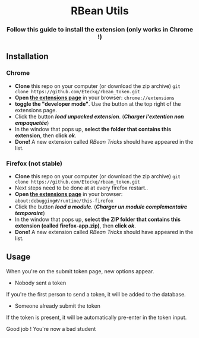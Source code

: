 <div align="center">
    <h1>RBean Utils</h1>
    <h3>Follow this guide to install the extension (only works in Chrome !)</h3>
</div>

## Installation

### Chrome
- **Clone** this repo on your computer (or download the zip archive)
`git clone https://github.com/Eteckq/rbean_token.git`   
- **Open [the extensions page](chrome://extensions)** in your browser: `chrome://extensions`
- **toggle the "developer mode"**. Use the button at the top right of the extensions page.
- Click the button **_load unpacked extension_**. (**_Charger l'extention non empaquetée_**)
- In the window that pops up, **select the folder that contains this extension**, then **click _ok_**.
- **Done!** A new extension called _RBean Tricks_ should have appeared in the list.

### Firefox (not stable)
- **Clone** this repo on your computer (or download the zip archive)
`git clone https://github.com/Eteckq/rbean_token.git`
- Next steps need to be done at at every firefox restart..
- **Open [the extensions page](about:debugging#/runtime/this-firefox)** in your browser: `about:debugging#/runtime/this-firefox` 
- Click the button **_load a module_**. (**_Charger un module complementaire temporaire_**)
- In the window that pops up, **select the ZIP folder that contains this extension (called firefox-app.zip)**, then **click _ok_**.
- **Done!** A new extension called _RBean Tricks_ should have appeared in the list.

## Usage


When you're on the submit token page, new options appear.

- Nobody sent a token

If you're the first person to send a token, it will be added to the database.

- Someone already submit the token

If the token is present, it will be automatically pre-enter in the token input.

Good job ! You're now a bad student
